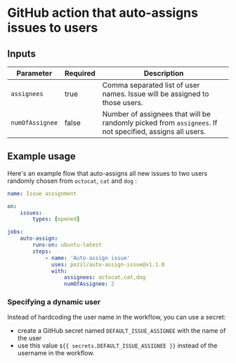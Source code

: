 # GitHub action that auto-assigns issues to users

## Inputs

| Parameter       | Required | Description                                                                                             |
| --------------- | -------- | ------------------------------------------------------------------------------------------------------- |
| `assignees`     | true     | Comma separated list of user names. Issue will be assigned to those users.                              |
| `numOfAssignee` | false    | Number of assignees that will be randomly picked from `assignees`. If not specified, assigns all users. |

## Example usage

Here's an example flow that auto-assigns all new issues to two users randomly chosen from `octocat`, `cat` and `dog` :

```yml
name: Issue assignment

on:
    issues:
        types: [opened]

jobs:
    auto-assign:
        runs-on: ubuntu-latest
        steps:
            - name: 'Auto-assign issue'
              uses: pozil/auto-assign-issue@v1.1.0
              with:
                  assignees: octocat,cat,dog
                  numOfAssignee: 2
```

### Specifying a dynamic user

Instead of hardcoding the user name in the workflow, you can use a secret:

-   create a GitHub secret named `DEFAULT_ISSUE_ASSIGNEE` with the name of the user
-   use this value `${{ secrets.DEFAULT_ISSUE_ASSIGNEE }}` instead of the username in the workflow.
